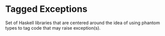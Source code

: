 Tagged Exceptions
=================

Set of Haskell libraries that are centered around the idea of using phantom
types to tag code that may raise exception(s).

